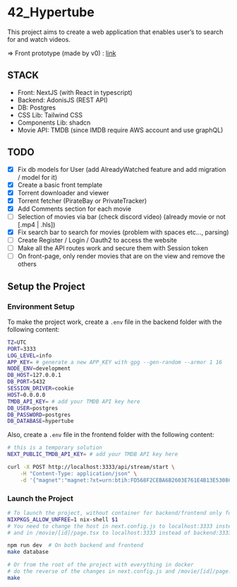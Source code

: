 # 42_Hypertube

This project aims to create a web application that enables user’s to search for and
watch videos.

=> Front prototype (made by v0) : [link](https://v0.dev/chat/simple-streaming-website-dxwD7slikKg?b=b_lL5zpOHzJLe)


## STACK

- Front: NextJS (with React in typescript)
- Backend: AdonisJS (REST API)
- DB: Postgres
- CSS Lib: Tailwind CSS
- Components Lib: shadcn
- Movie API: TMDB (since IMDB require AWS account and use graphQL)

## TODO

- [x] Fix db models for User (add AlreadyWatched feature and add migration / model for it)
- [x] Create a basic front template
- [x] Torrent downloader and viewer
- [x] Torrent fetcher (PirateBay or PrivateTracker)
- [x] Add Comments section for each movie
- [ ] Selection of movies via bar (check discord video) (already movie or not [.mp4 | .hls])
- [x] Fix search bar to search for movies (problem with spaces etc..., parsing)
- [ ] Create Register / Login / Oauth2 to access the website
- [ ] Make all the API routes work and secure them with Session token
- [ ] On front-page, only render movies that are on the view and remove the others

## Setup the Project

<!-- ### Apply Migrations
```bash
cd backend && node ace migration:run
``` -->

### Environment Setup
To make the project work, create a `.env` file in the backend folder with the following content:

```bash
TZ=UTC
PORT=3333
LOG_LEVEL=info
APP_KEY= # generate a new APP_KEY with gpg --gen-random --armor 1 16
NODE_ENV=development
DB_HOST=127.0.0.1
DB_PORT=5432
SESSION_DRIVER=cookie
HOST=0.0.0.0
TMDB_API_KEY= # add your TMDB API key here
DB_USER=postgres
DB_PASSWORD=postgres
DB_DATABASE=hypertube
```

Also, create a `.env` file in the frontend folder with the following content:

```bash 
# this is a temporary solution
NEXT_PUBLIC_TMDB_API_KEY= # add your TMDB API key here
```

```bash
curl -X POST http://localhost:3333/api/stream/start \
    -H "Content-Type: application/json" \
    -d '{"magnet":"magnet:?xt=urn:btih:FD568F2CEBA6B2603E761E4B13E5308C8B0F8AE4"}' 
```


### Launch the Project
```bash
# To launch the project, without container for backend/frontend only for database
NIXPKGS_ALLOW_UNFREE=1 nix-shell $1
# You need to change the host in next.config.js to localhost:3333 instead of backend:3333
# and in /movie/[id]/page.tsx to localhost:3333 instead of backend:3333 same for /watch/[id]/page.tsx

npm run dev  # On both backend and frontend
make database

# Or from the root of the project with everything in docker
# do the reverse of the changes in next.config.js and /movie/[id]/page.tsx and /watch/[id]/page.tsx
make
```
